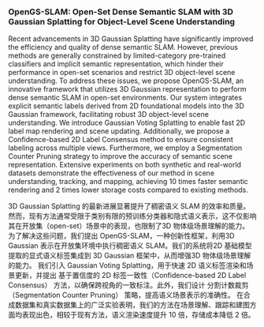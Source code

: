 ### OpenGS-SLAM: Open-Set Dense Semantic SLAM with 3D Gaussian Splatting for Object-Level Scene Understanding

Recent advancements in 3D Gaussian Splatting have significantly improved the efficiency and quality of dense semantic SLAM. However, previous methods are generally constrained by limited-category pre-trained classifiers and implicit semantic representation, which hinder their performance in open-set scenarios and restrict 3D object-level scene understanding. To address these issues, we propose OpenGS-SLAM, an innovative framework that utilizes 3D Gaussian representation to perform dense semantic SLAM in open-set environments. Our system integrates explicit semantic labels derived from 2D foundational models into the 3D Gaussian framework, facilitating robust 3D object-level scene understanding. We introduce Gaussian Voting Splatting to enable fast 2D label map rendering and scene updating. Additionally, we propose a Confidence-based 2D Label Consensus method to ensure consistent labeling across multiple views. Furthermore, we employ a Segmentation Counter Pruning strategy to improve the accuracy of semantic scene representation. Extensive experiments on both synthetic and real-world datasets demonstrate the effectiveness of our method in scene understanding, tracking, and mapping, achieving 10 times faster semantic rendering and 2 times lower storage costs compared to existing methods.

3D Gaussian Splatting 的最新进展显著提升了稠密语义 SLAM 的效率和质量。然而，现有方法通常受限于类别有限的预训练分类器和隐式语义表示，这不仅影响其在开放集（open-set）场景中的表现，也限制了3D 物体级场景理解的能力。
为了解决这些问题，我们提出 OpenGS-SLAM，一种创新性框架，利用3D Gaussian 表示在开放集环境中执行稠密语义 SLAM。我们的系统将2D 基础模型提取的显式语义标签集成到 3D Gaussian 框架中，从而增强3D 物体级场景理解的能力。
我们引入 Gaussian Voting Splatting，用于快速 2D 语义标签渲染和场景更新，并提出 基于置信度的 2D 标签一致性（Confidence-based 2D Label Consensus） 方法，以确保跨视角的一致标注。此外，我们设计 分割计数裁剪（Segmentation Counter Pruning） 策略，提高语义场景表示的准确性。
在合成数据集和真实数据集上的广泛实验表明，我们的方法在场景理解、跟踪和建图方面均表现出色，相较于现有方法，语义渲染速度提升 10 倍，存储成本降低 2 倍。
